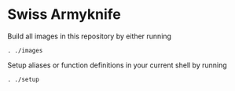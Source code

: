 # Swiss Armyknife

Build all images in this repository by either running

`. ./images`


Setup aliases or function definitions in your current shell by running

`. ./setup`
